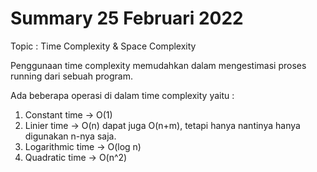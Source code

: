 # Summary 25 Februari 2022
Topic :  Time Complexity & Space Complexity

Penggunaan time complexity memudahkan dalam mengestimasi proses running dari sebuah program. 

Ada beberapa operasi di dalam time complexity yaitu :
1) Constant time -> O(1)
2) Linier time -> O(n) dapat juga O(n+m), tetapi hanya nantinya hanya digunakan n-nya saja.
3) Logarithmic time -> O(log n)
4) Quadratic time -> O(n^2)